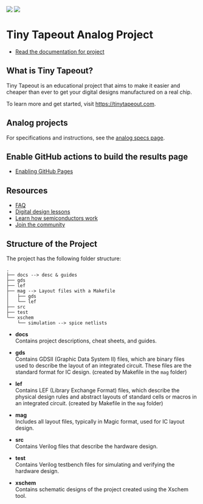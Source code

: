 ![](../../workflows/gds/badge.svg) ![](../../workflows/docs/badge.svg)

# Tiny Tapeout Analog Project

- [Read the documentation for project](docs/info.md)

## What is Tiny Tapeout?

Tiny Tapeout is an educational project that aims to make it easier and cheaper than ever to get your digital designs manufactured on a real chip.

To learn more and get started, visit https://tinytapeout.com.

## Analog projects

For specifications and instructions, see the [analog specs page](https://tinytapeout.com/specs/analog/).

## Enable GitHub actions to build the results page

- [Enabling GitHub Pages](https://tinytapeout.com/faq/#my-github-action-is-failing-on-the-pages-part)

## Resources

- [FAQ](https://tinytapeout.com/faq/)
- [Digital design lessons](https://tinytapeout.com/digital_design/)
- [Learn how semiconductors work](https://tinytapeout.com/siliwiz/)
- [Join the community](https://tinytapeout.com/discord)

## Structure of the Project

The project has the following folder structure:

```plaintext
.
├── docs --> desc & guides
├── gds
├── lef
├── mag --> Layout files with a Makefile
│   ├── gds
│   └── lef
├── src
├── test
└── xschem 
    └── simulation --> spice netlists
```

- **docs**  
  Contains project descriptions, cheat sheets, and guides.

- **gds**  
  Contains GDSII (Graphic Data System II) files, which are binary files used to describe the layout of an integrated circuit. These files are the standard format for IC design. (created by Makefile in the `mag` folder)

- **lef**  
  Contains LEF (Library Exchange Format) files, which describe the physical design rules and abstract layouts of standard cells or macros in an integrated circuit. (created by Makefile in the `mag` folder)

- **mag**  
  Includes all layout files, typically in Magic format, used for IC layout design.

- **src**  
  Contains Verilog files that describe the hardware design.

- **test**  
  Contains Verilog testbench files for simulating and verifying the hardware design.

- **xschem**  
  Contains schematic designs of the project created using the Xschem tool.

